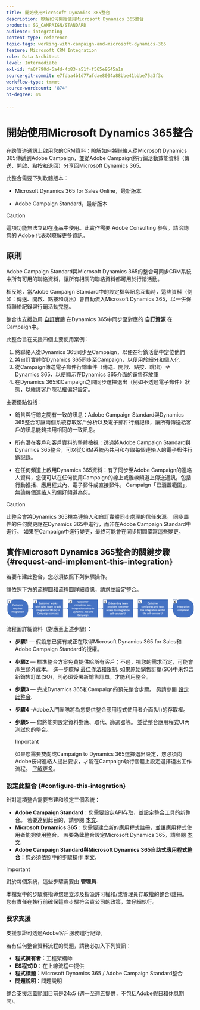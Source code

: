 ```yaml
---
title: 開始使用Microsoft Dynamics 365整合
description: 瞭解如何開始使用Microsoft Dynamics 365整合
products: SG_CAMPAIGN/STANDARD
audience: integrating
content-type: reference
topic-tags: working-with-campaign-and-microsoft-dynamics-365
feature: Microsoft CRM Integration
role: Data Architect
level: Intermediate
exl-id: fa0f790d-6a4d-4b83-a51f-f565e9545a1a
source-git-commit: e7fdaa4b1d77afdae8004a88bbe41bbbe75a3f3c
workflow-type: tm+mt
source-wordcount: '874'
ht-degree: 4%

---
```


# 開始使用Microsoft Dynamics 365整合

在跨管道通訊上啟用您的CRM資料：瞭解如何將聯絡人從Microsoft Dynamics 365傳遞到Adobe Campaign，並從Adobe Campaign將行銷活動效能資料（傳送、開啟、點按和退回）分享回Microsoft Dynamics 365。

此整合需要下列軟體版本：

* Microsoft Dynamics 365 for Sales Online，最新版本

* Adobe Campaign Standard，最新版本

>[!CAUTION]
>
>這項功能無法立即在產品中使用。此實作需要 Adobe Consulting 參與。請洽詢您的 Adobe 代表以瞭解更多資訊。
>

## 原則

Adobe Campaign Standard與Microsoft Dynamics 365的整合可同步CRM系統中所有可用的聯絡資料，讓所有相關的聯絡資料都可用於行銷活動。

相反地，當Adobe Campaign Standard中的設定檔與訊息互動時，這些資料（例如：傳送、開啟、點按和跳出）會自動流入Microsoft Dynamics 365，以一併保持聯絡記錄與行銷活動完整。

整合也支援啟用 [自訂實體](../../integrating/using/d365-acs-self-service-app-settings.md) 在Dynamics 365中同步至對應的 **自訂資源** 在Campaign中。

此整合旨在支援四個主要使用案例：

1. 將聯絡人從Dynamics 365同步至Campaign，以便在行銷活動中定位他們
1. 將自訂實體從Dynamics 365同步至Campaign，以便用於細分和個人化
1. 從Campaign傳送電子郵件行銷事件（傳送、開啟、點按、跳出）至Dynamics 365，以便顯示在Dynamics 365介面的銷售存放庫
1. 在Dynamics 365和Campaign之間同步選擇退出（例如不透過電子郵件）狀態，以維護客戶隱私權偏好設定。

主要優點包括：

* 銷售與行銷之間有一致的訊息：Adobe Campaign Standard與Dynamics 365整合可讓兩個系統存取客戶分析以及電子郵件行銷記錄，讓所有傳送給客戶的訊息能夠共用相同的一致訊息。

* 所有潛在客戶和客戶資料的整體檢視：透過將Adobe Campaign Standard與Dynamics 365整合，可以從CRM系統內共用和存取每個連絡人的電子郵件行銷記錄。

* 在任何頻道上啟用Dynamics 365資料：有了同步至Adobe Campaign的連絡人資料，您便可以在任何使用Campaign的線上或離線頻道上傳送通訊，包括行動推播、應用程式內、電子郵件或直接郵件。 Campaign「已涵蓋範圍」，無論每個連絡人的偏好頻道為何。

>[!CAUTION]
>
>此整合會將Dynamics 365視為連絡人和自訂實體同步處理的信任來源。  同步屬性的任何變更應在Dynamics 365中進行，而非在Adobe Campaign Standard中進行。  如果在Campaign中進行變更，最終可能會在同步期間覆寫這些變更。
>

## 實作Microsoft Dynamics 365整合的關鍵步驟{#request-and-implement-this-integration}

若要布建此整合，您必須依照下列步驟操作。

請依照下方的流程圖和流程圖詳細資訊，請求並設定整合。

![](assets/provisioning-wf.png)

流程圖詳細資料（對應至上述步驟）：

* **步驟1**  — 假設您已擁有或正在取得Microsoft Dynamics 365 for Sales和Adobe Campaign Standard的授權。
* **步驟2**  — 標準整合方案免費提供給所有客戶；不過，視您的需求而定，可能會產生額外成本。 進一步瞭解 [最佳作法和限制](../../integrating/using/d365-acs-notices-and-recommendations.md). 如果原始銷售訂單(SO)中未包含新銷售訂單(SO)，則必須簽署新銷售訂單，才能利用整合。
* **步驟3**  — 完成Dynamics 365和Campaign的預先整合步驟。 另請參閱 [設定此整合](#configure-this-integration).
* **步驟4** -Adobe入門團隊將為您提供整合應用程式使用者介面(UI)的存取權。
* **步驟5**  — 您將能夠設定資料對應、取代、篩選器等。 並從整合應用程式UI內測試您的整合。

  >[!IMPORTANT]
  >
  > 如果您需要雙向或Campaign to Dynamics 365選擇退出設定，您必須向Adobe技術連絡人提出要求，才能在Campaign執行個體上設定選擇退出工作流程。 [了解更多](../../integrating/using/d365-acs-notices-and-recommendations.md#opt-out)。

### 設定此整合 {#configure-this-integration}

針對這項整合需要布建和設定三個系統：

* **Adobe Campaign Standard**：您需要設定API存取，並設定整合工具的新整合。 若要達到此目的，請參閱 [本文](../../integrating/using/d365-acs-configure-adobe-io.md).
* **Microsoft Dynamics 365**：您需要建立新的應用程式註冊，並讓應用程式使用者能夠使用整合。  若要為此整合設定Microsoft Dynamics 365，請參閱 [本文](../../integrating/using/d365-acs-configure-d365.md).
* **Adobe Campaign Standard與Microsoft Dynamics 365自助式應用程式整合**：您必須依照中的步驟操作 [本文](../../integrating/using/d365-acs-self-service-app-control-access.md).

>[!IMPORTANT]
>
>對於每個系統，這些步驟需要由 **管理員**.
>
>本檔案中的步驟將指導您建立涉及指派許可權和/或管理員存取權的整合/註冊。  您有責任在執行前確保這些步驟符合貴公司的政策，並仔細執行。
>

### 要求支援

支援票證可透過Adobe客戶服務進行記錄。

若有任何整合資料流程的問題，請務必加入下列資訊：

* **程式擁有者**：工程架構師
* **ES程式ID**：在上線流程中提供
* **程式標題**：Microsoft Dynamics 365 / Adobe Campaign Standard整合
* **問題說明**：問題說明

整合支援涵蓋範圍目前是24x5 (週一至週五提供，不包括Adobe假日和休息期間)。
